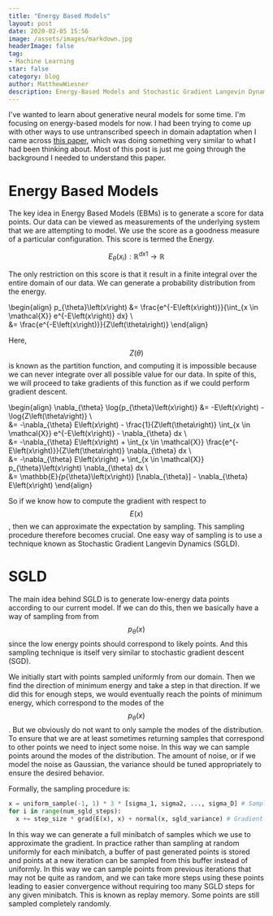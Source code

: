 ```yaml
---
title: "Energy Based Models"
layout: post
date: 2020-02-05 15:56
image: /assets/images/markdown.jpg
headerImage: false
tag:
- Machine Learning
star: false
category: blog
author: MatthewWiesner
description: Energy-Based Models and Stochastic Gradient Langevin Dynamics
---
```


I've wanted to learn about generative neural models for some time. I'm focusing on energy-based models for now. I had been trying to come up with
other ways to use untranscribed speech in domain adaptation when I came across [this paper](https://arxiv.org/pdf/1912.03263.pdf), which was
doing something very similar to what I had been thinking about. Most of this post is just me going through the background I needed to
understand this paper.


# Energy Based Models

The key idea in Energy Based Models (EBMs) is to generate a score for data points. Our data can be viewed as measurements of the underlying system
that we are attempting to model. We use the score as a goodness measure of a particular configuration. This score is termed the Energy. 

$$E_{\theta}\left(x_i\right) : \mathbb{R}^{d x 1} \to \mathbb{R}$$

The only restriction on this score is that it result in a finite integral over the entire domain of our data. We can generate a probability distribution
from the energy.

\begin{align}
p_{\theta}\left(x\right) &= \frac{e^{-E\left(x\right)}}{\int_{x \in \mathcal{X}} e^{-E\left(x\right)} dx} \\\
&= \frac{e^{-E\left(x\right)}}{Z\left(\theta\right)}
\end{align}

Here, $$Z\left(\theta\right)$$ is known as the partition function, and computing it is impossible because we can never integrate over all possible value
for our data. In spite of this, we will proceed to take gradients of this function as if we could perform gradient descent.

\begin{align}
\nabla_{\theta} \log{p_{\theta}\left(x\right)} &= -E\left(x\right) - \log{Z\left(\theta\right)} \\\
&= -\nabla_{\theta} E\left(x\right) - \frac{1}{Z\left(\theta\right)} \int_{x \in \mathcal{X}} e^{-E\left(x\right)} - \nabla_{\theta} dx \\\
&= -\nabla_{\theta} E\left(x\right) + \int_{x \in \mathcal{X}} \frac{e^{-E\left(x\right)}}{Z\left(\theta\right)} \nabla_{\theta} dx \\\
&= -\nabla_{\theta} E\left(x\right) + \int_{x \in \mathcal{X}} p_{\theta}\left(x\right) \nabla_{\theta} dx \\\
&= \mathbb{E}_{p_{\theta}\left(x\right)} [\nabla_{\theta}] - \nabla_{\theta} E\left(x\right) 
\end{align}

So if we know how to compute the gradient with respect to $$E\left(x\right)$$, then we can approximate the expectation by sampling.
This sampling procedure therefore becomes crucial. One easy way of sampling is to use a technique known as Stochastic Gradient Langevin Dynamics (SGLD).

# SGLD

The main idea behind SGLD is to generate low-energy data points according to our current model. If we can do this, then we basically have a way of
sampling from from $$p_{\theta}\left(x\right)$$ since the low energy points should correspond to likely points. And this sampling technique is itself very
similar to stochastic gradient descent (SGD).

We initially start with points sampled uniformly from our domain. Then we find the direction of minimum energy and take a step in that direction.
If we did this for enough steps, we would eventually reach the points of minimum energy, which correspond to the modes of the $$p_{\theta}\left(x\right)$$.
But we obviously do not want to only sample the modes of the distribution. To ensure that we are at least sometimes returning samples that correspond to other points
we need to inject some noise. In this way we can sample points around the modes of the distribution. The amount of noise, 
or if we model the noise as Gaussian, the variance should be tuned appropriately to ensure the desired behavior.

Formally, the sampling procedure is:

```python
x = uniform_sample(-1, 1) * 3 * [sigma_1, sigma2, ..., sigma_D] # Sample uniformly from the inout domain (approximated by 3 standard devations per dimension)
for i in range(num_sgld_steps):
  x += step_size * grad(E(x), x) + normal(x, sgld_variance) # Gradient of the energy E with respect to x
```

In this way we can generate a full minibatch of samples which we use to approximate the gradient. In practice rather than sampling at random uniformly
for each minibatch, a buffer of past generated points is stored and points at a new iteration can be sampled from this buffer instead of uniformly.
In this way we can sample points from previous iterations that may not be quite as random, and we can take more steps using these points leading to 
easier convergence without requiring too many SGLD steps for any given minibatch. This is known as replay memory. Some points are still sampled completely
randomly. 
